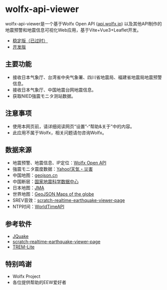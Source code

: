# wolfx-api-viewer
wolfx-api-viewer是一个基于Wolfx Open API ([api.wolfx.jp](api.wolfx.jp)) 以及其他API制作的地震预警和地震信息可视化Web应用，基于Vite+Vue3+Leaflet开发。  
* [稳定版（已过时）](http://124.70.142.213:8080/)  
* [开发版](http://124.70.142.213:8081/)
## 主要功能  
* 接收日本气象厅、台湾省中央气象署、四川省地震局、福建省地震局地震预警信息。
* 接收日本气象厅、中国地震台网地震信息。
* 获取NIED強震モニタ测站数据。
## 注意事项
* 使用本网页前，请详细阅读网页“设置”-“帮助&关于”中的内容。
* 此应用不属于Wolfx，相关问题请勿咨询Wolfx。
## 数据来源
* 地震预警、地震信息、IP定位：[Wolfx Open API](api.wolfx.jp)
* 強震モニタ震度数据：[Yahoo!天気・災害](https://typhoon.yahoo.co.jp/weather/jp/earthquake/kyoshin/)
* 中国地图：[geojson.cn](geojson.cn)
* 中国断层：[国家地震科学数据中心](https://data.earthquake.cn/datashare/report.shtml?PAGEID=datasourcelist&dt=ff808082845b8fd401845bf036a1000c)
* 日本地图：[JMA](https://www.data.jma.go.jp/developer/gis.html)
* 世界地图：[GeoJSON Maps of the globe](https://geojson-maps.kyd.au/)
* SREV音效：[scratch-realtime-earthquake-viewer-page](https://github.com/kotoho7/scratch-realtime-earthquake-viewer-page)
* NTP时间：[WorldTimeAPI](https://www.worldtimeapi.org/)
## 参考软件
* [JQuake](https://jquake.net/)
* [scratch-realtime-earthquake-viewer-page](https://github.com/kotoho7/scratch-realtime-earthquake-viewer-page)
* [TREM-Lite](https://github.com/ExpTechTW/TREM-Lite)
## 特别鸣谢
* Wolfx Project
* 各位提供帮助的EEW爱好者
